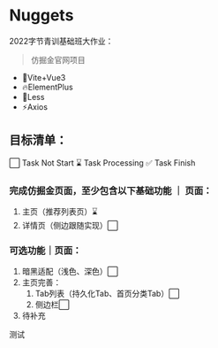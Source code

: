 # Nuggets

2022字节青训基础班大作业：

>仿掘金官网项目

* 💪Vite+Vue3
* 🔥ElementPlus
* 🌈Less
* ⚡Axios

## 目标清单：

⬜ Task Not Start ⌛ Task Processing ✅ Task Finish

### 完成仿掘金页面，至少包含以下基础功能 ｜ 页面：

1. 主页（推荐列表页）⌛
2. 详情页（侧边跟随实现）⬜

### 可选功能｜页面：

1. 暗黑适配（浅色、深色）⬜
2. 主页完善：
   1. Tab列表（持久化Tab、首页分类Tab）⬜
   2. 侧边栏⬜
3. 待补充

测试
